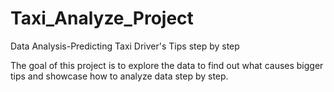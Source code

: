 # Taxi_Analyze_Project
Data Analysis-Predicting Taxi Driver's Tips step by step 

The goal of this project is to explore the data to find out what causes bigger tips and showcase how to analyze data step by step. 
